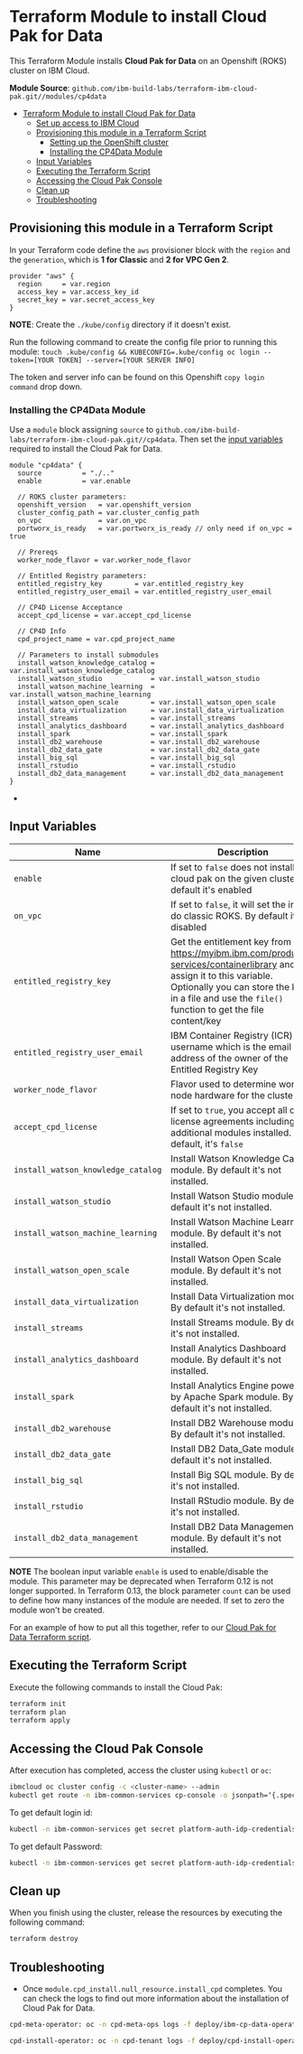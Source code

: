 # Terraform Module to install Cloud Pak for Data

This Terraform Module installs **Cloud Pak for Data** on an Openshift (ROKS) cluster on IBM Cloud.

**Module Source**: `github.com/ibm-build-labs/terraform-ibm-cloud-pak.git//modules/cp4data`

- [Terraform Module to install Cloud Pak for Data](#terraform-module-to-install-cloud-pak-for-data)
  - [Set up access to IBM Cloud](#set-up-access-to-ibm-cloud)
  - [Provisioning this module in a Terraform Script](#provisioning-this-module-in-a-terraform-script)
    - [Setting up the OpenShift cluster](#setting-up-the-openshift-cluster)
    - [Installing the CP4Data Module](#installing-the-cp4data-module)
  - [Input Variables](#input-variables)
  - [Executing the Terraform Script](#executing-the-terraform-script)
  - [Accessing the Cloud Pak Console](#accessing-the-cloud-pak-console)
  - [Clean up](#clean-up)
  - [Troubleshooting](#troubleshooting)
  

## Provisioning this module in a Terraform Script

In your Terraform code define the `aws` provisioner block with the `region` and the `generation`, which is **1 for Classic** and **2 for VPC Gen 2**.

```hcl
provider "aws" {
  region     = var.region
  access_key = var.access_key_id
  secret_key = var.secret_access_key
}
```

**NOTE**: Create the `./kube/config` directory if it doesn't exist.

Run the following command to create the config file prior to running this module: `touch .kube/config && KUBECONFIG=.kube/config oc login --token=[YOUR TOKEN] --server=[YOUR SERVER INFO]`

The token and server info can be found on this Openshift `copy login command` drop down.

### Installing the CP4Data Module

Use a `module` block assigning `source` to `github.com/ibm-build-labs/terraform-ibm-cloud-pak.git//cp4data`. Then set the [input variables](#input-variables) required to install the Cloud Pak for Data.

```hcl
module "cp4data" {
  source          = "./.."
  enable          = var.enable

  // ROKS cluster parameters:
  openshift_version   = var.openshift_version
  cluster_config_path = var.cluster_config_path
  on_vpc              = var.on_vpc
  portworx_is_ready   = var.portworx_is_ready // only need if on_vpc = true
  
  // Prereqs
  worker_node_flavor = var.worker_node_flavor

  // Entitled Registry parameters:
  entitled_registry_key        = var.entitled_registry_key
  entitled_registry_user_email = var.entitled_registry_user_email

  // CP4D License Acceptance
  accept_cpd_license = var.accept_cpd_license

  // CP4D Info
  cpd_project_name = var.cpd_project_name

  // Parameters to install submodules
  install_watson_knowledge_catalog = var.install_watson_knowledge_catalog
  install_watson_studio            = var.install_watson_studio
  install_watson_machine_learning  = var.install_watson_machine_learning
  install_watson_open_scale        = var.install_watson_open_scale
  install_data_virtualization      = var.install_data_virtualization
  install_streams                  = var.install_streams
  install_analytics_dashboard      = var.install_analytics_dashboard
  install_spark                    = var.install_spark
  install_db2_warehouse            = var.install_db2_warehouse
  install_db2_data_gate            = var.install_db2_data_gate
  install_big_sql                  = var.install_big_sql
  install_rstudio                  = var.install_rstudio
  install_db2_data_management      = var.install_db2_data_management
}
```



- 

## Input Variables

| Name                               | Description                                                                                                                                                                                                                | Default                     | Required |
| ---------------------------------- | -------------------------------------------------------------------------------------------------------------------------------------------------------------------------------------------------------------------------- | --------------------------- | -------- |
| `enable`                           | If set to `false` does not install the cloud pak on the given cluster. By default it's enabled                                                                                                                        | `true`                      | No       |
| `on_vpc`                           | If set to `false`, it will set the install do classic ROKS. By default it's disabled                                                                                                                        | `false`                      | No       |
| `entitled_registry_key`            | Get the entitlement key from https://myibm.ibm.com/products-services/containerlibrary and assign it to this variable. Optionally you can store the key in a file and use the `file()` function to get the file content/key |                             | Yes      |
| `entitled_registry_user_email`     | IBM Container Registry (ICR) username which is the email address of the owner of the Entitled Registry Key                                                                                                                 |                             | Yes      |
| `worker_node_flavor`          | Flavor used to determine worker node hardware for the cluster |  | Yes       |
| `accept_cpd_license`          | If set to `true`, you accept all cpd license agreements including additional modules installed. By default, it's `false` | `false` | Yes       |
| `install_watson_knowledge_catalog` | Install Watson Knowledge Catalog module. By default it's not installed.                                                                                                                                                    | `false`                     | No       |
| `install_watson_studio`            | Install Watson Studio module. By default it's not installed.                                                                                                                                                               | `false`                     | No       |
| `install_watson_machine_learning`  | Install Watson Machine Learning module. By default it's not installed.                                                                                                                                                     | `false`                     | No       |
| `install_watson_open_scale`        | Install Watson Open Scale module. By default it's not installed.                                                                                                                                                           | `false`                     | No       |
| `install_data_virtualization`      | Install Data Virtualization module. By default it's not installed.                                                                                                                                                         | `false`                     | No       |
| `install_streams`                  | Install Streams module. By default it's not installed.                                                                                                                                                                     | `false`                     | No       |
| `install_analytics_dashboard`      | Install Analytics Dashboard module. By default it's not installed.                                                                                                                                                         | `false`                     | No       |
| `install_spark`                    | Install Analytics Engine powered by Apache Spark module. By default it's not installed.                                                                                                                                    | `false`                     | No       |
| `install_db2_warehouse`            | Install DB2 Warehouse module. By default it's not installed.                                                                                                                                                               | `false`                     | No       |
| `install_db2_data_gate`            | Install DB2 Data_Gate module. By default it's not installed.                                                                                                                                                               | `false`                     | No       |
| `install_big_sql`                  | Install Big SQL module. By default it's not installed.                                                                                                                                                                     | `false`                     | No       |
| `install_rstudio`                  | Install RStudio module. By default it's not installed.                                                                                                                                                                     | `false`                     | No       |
| `install_db2_data_management`      | Install DB2 Data Management module. By default it's not installed.                                                                                                                                                         | `false`                     | No       |

**NOTE** The boolean input variable `enable` is used to enable/disable the module. This parameter may be deprecated when Terraform 0.12 is not longer supported. In Terraform 0.13, the block parameter `count` can be used to define how many instances of the module are needed. If set to zero the module won't be created.

For an example of how to put all this together, refer to our [Cloud Pak for Data Terraform script](https://github.com/ibm-build-labs/cloud-pak-sandboxes/tree/master/terraform/cp4data).

## Executing the Terraform Script

Execute the following commands to install the Cloud Pak:

```bash
terraform init
terraform plan
terraform apply
```

## Accessing the Cloud Pak Console

After execution has completed, access the cluster using `kubectl` or `oc`:

```bash
ibmcloud oc cluster config -c <cluster-name> --admin
kubectl get route -n ibm-common-services cp-console -o jsonpath=‘{.spec.host}’ && echo
```

To get default login id:

```bash
kubectl -n ibm-common-services get secret platform-auth-idp-credentials -o jsonpath='{.data.admin_username}\' | base64 -d && echo
```

To get default Password:

```bash
kubectl -n ibm-common-services get secret platform-auth-idp-credentials -o jsonpath='{.data.admin_password}' | base64 -d && echo
```

## Clean up

When you finish using the cluster, release the resources by executing the following command:

```bash
terraform destroy
```

## Troubleshooting

- Once `module.cpd_install.null_resource.install_cpd` completes. You can check the logs to find out more information about the installation of Cloud Pak for Data.

```bash
cpd-meta-operator: oc -n cpd-meta-ops logs -f deploy/ibm-cp-data-operator

cpd-install-operator: oc -n cpd-tenant logs -f deploy/cpd-install-operator
```
